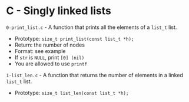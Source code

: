 # C - Singly linked lists

`0-print_list.c` - A function that prints all the elements of a `list_t` list.
- Prototype: `size_t print_list(const list_t *h);`
- Return: the number of nodes
- Format: see example
- If `str` is `NULL`, print `[0] (nil)`
- You are allowed to use `printf`

`1-list_len.c` - A function that returns the number of elements in a linked `list_t` list.
- Prototype: `size_t list_len(const list_t *h);`
